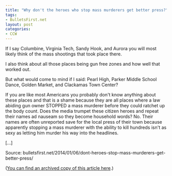```yaml
---
title: "Why don't the heroes who stop mass murderers get better press?"
tags:
- BulletsFirst.net
layout: post
categories:
- CCW
---
```


If I say Columbine, Virginia Tech, Sandy Hook, and Aurora you will most likely think of the mass shootings that took place there.

I also think about all those places being gun free zones and how well that worked out.

But what would come to mind  if I said: Pearl High, Parker Middle School Dance, Golden Market, and  Clackamas Town Center?

If you are like most Americans you probably don't know anything about these places and that is a shame because they are all places where a law abiding gun owner STOPPED a mass murderer before they could ratchet up the body count. Does the media trumpet these citizen heroes and repeat their names ad nauseam so they become household words? No. Their names are often unreported save for the local press of their town because apparently stopping a mass murderer with the ability to kill hundreds isn't as sexy as letting him murder his way into the headlines.

\[...\]

Source: bulletsfirst.net/2014/01/06/dont-heroes-stop-mass-murderers-get-better-press/

([You can find an archived copy of this article here](https://web.archive.org/web/20140401034914/https://bulletsfirst.net/2014/01/06/dont-heroes-stop-mass-murderers-get-better-press/).)
